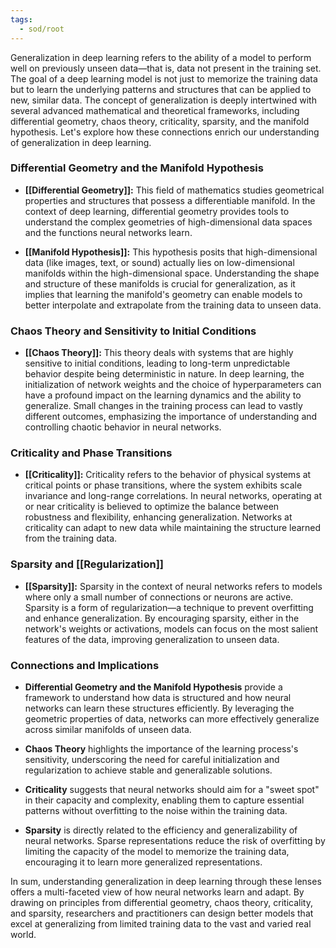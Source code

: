 ```yaml
---
tags:
  - sod/root
---
```


Generalization in deep learning refers to the ability of a model to perform well on previously unseen data—that is, data not present in the training set. The goal of a deep learning model is not just to memorize the training data but to learn the underlying patterns and structures that can be applied to new, similar data. The concept of generalization is deeply intertwined with several advanced mathematical and theoretical frameworks, including differential geometry, chaos theory, criticality, sparsity, and the manifold hypothesis. Let's explore how these connections enrich our understanding of generalization in deep learning.

### Differential Geometry and the Manifold Hypothesis

- **[[Differential Geometry]]:** This field of mathematics studies geometrical properties and structures that possess a differentiable manifold. In the context of deep learning, differential geometry provides tools to understand the complex geometries of high-dimensional data spaces and the functions neural networks learn.
  
- **[[Manifold Hypothesis]]:** This hypothesis posits that high-dimensional data (like images, text, or sound) actually lies on low-dimensional manifolds within the high-dimensional space. Understanding the shape and structure of these manifolds is crucial for generalization, as it implies that learning the manifold's geometry can enable models to better interpolate and extrapolate from the training data to unseen data.

### Chaos Theory and Sensitivity to Initial Conditions

- **[[Chaos Theory]]:** This theory deals with systems that are highly sensitive to initial conditions, leading to long-term unpredictable behavior despite being deterministic in nature. In deep learning, the initialization of network weights and the choice of hyperparameters can have a profound impact on the learning dynamics and the ability to generalize. Small changes in the training process can lead to vastly different outcomes, emphasizing the importance of understanding and controlling chaotic behavior in neural networks.

### Criticality and Phase Transitions

- **[[Criticality]]:** Criticality refers to the behavior of physical systems at critical points or phase transitions, where the system exhibits scale invariance and long-range correlations. In neural networks, operating at or near criticality is believed to optimize the balance between robustness and flexibility, enhancing generalization. Networks at criticality can adapt to new data while maintaining the structure learned from the training data.

### Sparsity and [[Regularization]]

- **[[Sparsity]]:** Sparsity in the context of neural networks refers to models where only a small number of connections or neurons are active. Sparsity is a form of regularization—a technique to prevent overfitting and enhance generalization. By encouraging sparsity, either in the network's weights or activations, models can focus on the most salient features of the data, improving generalization to unseen data.

### Connections and Implications

- **Differential Geometry and the Manifold Hypothesis** provide a framework to understand how data is structured and how neural networks can learn these structures efficiently. By leveraging the geometric properties of data, networks can more effectively generalize across similar manifolds of unseen data.

- **Chaos Theory** highlights the importance of the learning process's sensitivity, underscoring the need for careful initialization and regularization to achieve stable and generalizable solutions.

- **Criticality** suggests that neural networks should aim for a "sweet spot" in their capacity and complexity, enabling them to capture essential patterns without overfitting to the noise within the training data.

- **Sparsity** is directly related to the efficiency and generalizability of neural networks. Sparse representations reduce the risk of overfitting by limiting the capacity of the model to memorize the training data, encouraging it to learn more generalized representations.

In sum, understanding generalization in deep learning through these lenses offers a multi-faceted view of how neural networks learn and adapt. By drawing on principles from differential geometry, chaos theory, criticality, and sparsity, researchers and practitioners can design better models that excel at generalizing from limited training data to the vast and varied real world.